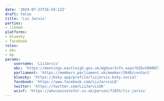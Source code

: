 ```yaml
---
date: '2024-07-23T16:59:12Z'
draft: false
title: 'Liz Jarvis'
parties:
- libdem
platforms:
- bluesky
- facebook
roles:
- ebc
- mp
params:
    username: 'LizJarvis'
    ebc: 'https://meetings.eastleigh.gov.uk/mgUserInfo.aspx?UID=50000739'
    parliament: 'https://members.parliament.uk/member/5040/contact'
    bluesky: 'https://bsky.app/profile/lizjarvis.bsky.social'
    facebook: 'https://www.facebook.com/LizJarvisLD'
    twitter: 'https://twitter.com/LizJarvisUK'
    wcivf: 'https://whocanivotefor.co.uk/person/71655/liz-jarvis'
---
```

